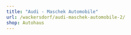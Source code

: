 ```yaml
---
title: "Audi - Maschek Automobile"
url: /wackersdorf/audi-maschek-automobile-2/
shop: Autohaus
---
```

